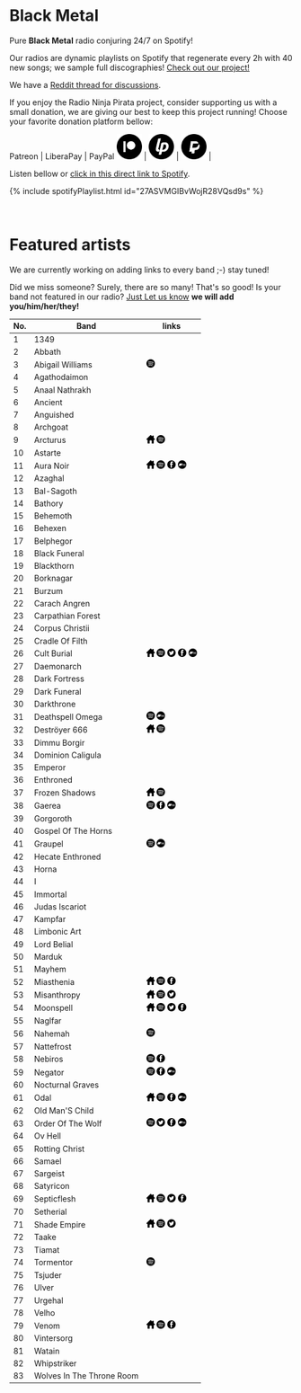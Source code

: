 # Black Metal

Pure **Black Metal** radio conjuring 24/7 on Spotify!

Our radios are dynamic playlists on Spotify that regenerate every 2h with 40 new songs; we sample full discographies! <a href="/">Check out our project!</a>

We have a [Reddit thread for discussions](https://www.reddit.com/r/RadioNinjaPirata/comments/ifr9e8/black_metal/).

If you enjoy the Radio Ninja Pirata project, consider supporting us with a small donation, we are giving our best to keep this project running! Choose your favorite donation platform bellow:

 Patreon | LiberaPay | PayPal
<a href="https://www.patreon.com/radioninjapirata" target="_blank"><img src="assets/patreon_black_logo_500x500.png" alt="patreon" height="45" width="45" /></a> | <a href="https://liberapay.com/RadioNinjaPirata/donate" target="_blank"><img src="assets/liberapay_logo_500x500.png" alt="liberapay" height="45" width="45" /></a> | <a href="https://www.paypal.com/cgi-bin/webscr?cmd=_s-xclick&hosted_button_id=TWGZ3KKDLEDUE&source=url" target="_blank"><img src="assets/paypal_black_logo_500x500.png" alt="paypal" height="45" width="45" /></a> |

Listen bellow or [click in this direct link to Spotify](https://open.spotify.com/playlist/27ASVMGIBvWojR28VQsd9s?si=wCYTXVh3SYWrAoWvt9BQuQ).

{% include spotifyPlaylist.html id="27ASVMGIBvWojR28VQsd9s" %}

<br>

# Featured artists

We are currently working on adding links to every band ;-) stay tuned!

Did we miss someone? Surely, there are so many! That's so good! Is your band not featured in our radio? [Just Let us know](https://github.com/RadioNinjaPirata/commentsENG/issues/new) **we will add you/him/her/they!**

No. | Band | links
--- | ---- | -----
1 | 1349 |     
2 | Abbath |     
3 | Abigail Williams |  <a href="https://open.spotify.com/artist/4VkWISgUF5AccCSs92mauh?si=XKgjkhNNQdynRqvlkXfVTw" target="_blank"><img src="assets/spotify_button.png" alt="spotify" height="15" width="15" /></a>   
4 | Agathodaimon |     
5 | Anaal Nathrakh |     
6 | Ancient |     
7 | Anguished |     
8 | Archgoat |     
9 | Arcturus | <a href="www.arcturus.no" target="_blank"><img src="assets/others_home_button.png" alt="home" height="15" width="15" /></a> <a href="https://open.spotify.com/artist/0UGvFl1tJ49Co99gaXZH9Z?si=HcmguPebTNO7NqPWyXGJ_g" target="_blank"><img src="assets/spotify_button.png" alt="spotify" height="15" width="15" /></a>   
10 | Astarte |     
11 | Aura Noir | <a href="https://en.wikipedia.org/wiki/Aura_Noir" target="_blank"><img src="assets/others_home_button.png" alt="home" height="15" width="15" /></a> <a href="https://open.spotify.com/artist/4S2qftLTvdEFvIPPTYmeg6?si=_niRK5EQSvy4LNsnTKxh_w" target="_blank"><img src="assets/spotify_button.png" alt="spotify" height="15" width="15" /></a>  <a href="https://www.facebook.com/auranoirofficial" target="_blank"><img src="assets/facebook_button.png" alt="facebook" height="15" width="15" /></a> <a href="https://auranoir.bandcamp.com" target="_blank"><img src="assets/bandcamp_button.png" alt="bandcamp" height="15" width="15" /></a>
12 | Azaghal |     
13 | Bal-Sagoth |     
14 | Bathory |     
15 | Behemoth |     
16 | Behexen |     
17 | Belphegor |     
18 | Black Funeral |     
19 | Blackthorn |     
20 | Borknagar |     
21 | Burzum |     
22 | Carach Angren |     
23 | Carpathian Forest |     
24 | Corpus Christii |     
25 | Cradle Of Filth |     
26 | Cult Burial | <a href="https://www.cultburial.com/" target="_blank"><img src="assets/others_home_button.png" alt="home" height="15" width="15" /></a> <a href="https://open.spotify.com/artist/6OXAFCILnZJLxFE23w46my?si=1gZZXaXpSVG8du51Vr4pbg" target="_blank"><img src="assets/spotify_button.png" alt="spotify" height="15" width="15" /></a> <a href="https://twitter.com/CultBurial" target="_blank"><img src="assets/twitter_button.png" alt="twitter" height="15" width="15" /></a> <a href="https://www.facebook.com/cultburial" target="_blank"><img src="assets/facebook_button.png" alt="facebook" height="15" width="15" /></a> <a href="https://cultburial.bandcamp.com" target="_blank"><img src="assets/bandcamp_button.png" alt="bandcamp" height="15" width="15" /></a>
27 | Daemonarch |     
28 | Dark Fortress |     
29 | Dark Funeral |     
30 | Darkthrone |     
31 | Deathspell Omega |  <a href="https://open.spotify.com/artist/4pP3Gtdmwp2cHtz736pyGI?si=TCrHyJqwQ7uvvQ-kAzHkhw" target="_blank"><img src="assets/spotify_button.png" alt="spotify" height="15" width="15" /></a>   <a href="https://deathspellomega.bandcamp.com" target="_blank"><img src="assets/bandcamp_button.png" alt="bandcamp" height="15" width="15" /></a>
32 | Deströyer 666 | <a href="http://www.destroyer666.uk/" target="_blank"><img src="assets/others_home_button.png" alt="home" height="15" width="15" /></a> <a href="https://open.spotify.com/artist/67T5lWCllFJE7hDrslnxYK?si=BUk0-PZvSiKlqX7dVrAfMw" target="_blank"><img src="assets/spotify_button.png" alt="spotify" height="15" width="15" /></a>   
33 | Dimmu Borgir |     
34 | Dominion Caligula |     
35 | Emperor |     
36 | Enthroned |     
37 | Frozen Shadows | <a href="http://home.total.net/~frozen/" target="_blank"><img src="assets/others_home_button.png" alt="home" height="15" width="15" /></a> <a href="https://open.spotify.com/artist/7mVrZuFJFWTfAM0kiIWTkC?si=da3T9UIKRmaogZeDqfRIww" target="_blank"><img src="assets/spotify_button.png" alt="spotify" height="15" width="15" /></a>   
38 | Gaerea |  <a href="https://open.spotify.com/artist/1wXoI3Ajpv4WwQ3LmcrSBw?si=ClbbQrcDQli1UVnO3w_zfA" target="_blank"><img src="assets/spotify_button.png" alt="spotify" height="15" width="15" /></a>  <a href="https://www.facebook.com/gaerea" target="_blank"><img src="assets/facebook_button.png" alt="facebook" height="15" width="15" /></a> <a href="https://gaerea.bandcamp.com" target="_blank"><img src="assets/bandcamp_button.png" alt="bandcamp" height="15" width="15" /></a>
39 | Gorgoroth |     
40 | Gospel Of The Horns |     
41 | Graupel |  <a href="https://open.spotify.com/artist/3kPLXPP573p0RHgMMxXGdZ?si=q2UfwAZjSli-WaHOMOBlsQ" target="_blank"><img src="assets/spotify_button.png" alt="spotify" height="15" width="15" /></a>   <a href="https://graupel-germany.bandcamp.com" target="_blank"><img src="assets/bandcamp_button.png" alt="bandcamp" height="15" width="15" /></a>
42 | Hecate Enthroned |     
43 | Horna |     
44 | I |     
45 | Immortal |     
46 | Judas Iscariot |     
47 | Kampfar |     
48 | Limbonic Art |     
49 | Lord Belial |     
50 | Marduk |     
51 | Mayhem |     
52 | Miasthenia | <a href="https://www.miasthenia.com/" target="_blank"><img src="assets/others_home_button.png" alt="home" height="15" width="15" /></a> <a href="https://open.spotify.com/artist/2gXm7lnTjOVGhSDBA0e7kW?si=hOISznpnTFeUmWn5yaUedg" target="_blank"><img src="assets/spotify_button.png" alt="spotify" height="15" width="15" /></a>  <a href="https://www.facebook.com/miasthenia" target="_blank"><img src="assets/facebook_button.png" alt="facebook" height="15" width="15" /></a> 
53 | Misanthropy | <a href="https://www.facebook.com/misanthropymetal" target="_blank"><img src="assets/others_home_button.png" alt="home" height="15" width="15" /></a> <a href="https://open.spotify.com/artist/1UyetN5SWFbeToXl9IWAUn?si=wnBNpb6QTX-4CkPtfORWDQ" target="_blank"><img src="assets/spotify_button.png" alt="spotify" height="15" width="15" /></a> <a href="https://twitter.com/MisanthropyZGZ" target="_blank"><img src="assets/twitter_button.png" alt="twitter" height="15" width="15" /></a>  
54 | Moonspell | <a href="https://www.moonspell.com/" target="_blank"><img src="assets/others_home_button.png" alt="home" height="15" width="15" /></a> <a href="https://open.spotify.com/artist/17bYSQ9ZRnreVnJjE5X2x6?si=I4lyBY8pTNOPu3RottUdrw" target="_blank"><img src="assets/spotify_button.png" alt="spotify" height="15" width="15" /></a> <a href="https://twitter.com/moonspell" target="_blank"><img src="assets/twitter_button.png" alt="twitter" height="15" width="15" /></a> <a href="https://www.facebook.com/moonspellband" target="_blank"><img src="assets/facebook_button.png" alt="facebook" height="15" width="15" /></a> 
55 | Naglfar |     
56 | Nahemah |  <a href="https://open.spotify.com/artist/3ncx8IRTf1fHtrOiIs8lKG?si=qsw4llamQlOgi8um2cLjNg" target="_blank"><img src="assets/spotify_button.png" alt="spotify" height="15" width="15" /></a>   
57 | Nattefrost |     
58 | Nebiros |  <a href="https://open.spotify.com/artist/1wPwVvQY6fYSFDCJllLuAE?si=BieS6Y8DSWOB7JxthL1L_Q" target="_blank"><img src="assets/spotify_button.png" alt="spotify" height="15" width="15" /></a>  <a href="https://www.facebook.com/blackmetalblasfemo" target="_blank"><img src="assets/facebook_button.png" alt="facebook" height="15" width="15" /></a> 
59 | Negator |  <a href="https://open.spotify.com/artist/7iVyDUjFXrtG17nZeQvn1Y?si=_iXGFp4fRiOd1gvXg4WqVw" target="_blank"><img src="assets/spotify_button.png" alt="spotify" height="15" width="15" /></a>  <a href="https://www.facebook.com/NegatorOfficial" target="_blank"><img src="assets/facebook_button.png" alt="facebook" height="15" width="15" /></a> <a href="https://negator.bandcamp.com" target="_blank"><img src="assets/bandcamp_button.png" alt="bandcamp" height="15" width="15" /></a>
60 | Nocturnal Graves |     
61 | Odal | <a href="http://www.odal-horde.de/content/index.php" target="_blank"><img src="assets/others_home_button.png" alt="home" height="15" width="15" /></a> <a href="https://open.spotify.com/artist/71nUSqRWaFZFOO15z9L7MV?si=oO0JKcvCTkeg99pA9y3n1Q" target="_blank"><img src="assets/spotify_button.png" alt="spotify" height="15" width="15" /></a>  <a href="https://www.facebook.com/OdalHorde-615696808599097" target="_blank"><img src="assets/facebook_button.png" alt="facebook" height="15" width="15" /></a> <a href="https://odal-horde.bandcamp.com" target="_blank"><img src="assets/bandcamp_button.png" alt="bandcamp" height="15" width="15" /></a>
62 | Old Man'S Child |     
63 | Order Of The Wolf |  <a href="https://open.spotify.com/artist/4i5yMf3pMi3fimSqUdffzN?si=uPXPsXdkRoi2-LkDoBdyUQ" target="_blank"><img src="assets/spotify_button.png" alt="spotify" height="15" width="15" /></a> <a href="https://twitter.com/orderofthewoIf" target="_blank"><img src="assets/twitter_button.png" alt="twitter" height="15" width="15" /></a> <a href="https://www.facebook.com/orderofthewolfofficial" target="_blank"><img src="assets/facebook_button.png" alt="facebook" height="15" width="15" /></a> <a href="https://orderofthewolf.bandcamp.com" target="_blank"><img src="assets/bandcamp_button.png" alt="bandcamp" height="15" width="15" /></a>
64 | Ov Hell |     
65 | Rotting Christ |     
66 | Samael |     
67 | Sargeist |     
68 | Satyricon |     
69 | Septicflesh | <a href="https://www.septicflesh.com/" target="_blank"><img src="assets/others_home_button.png" alt="home" height="15" width="15" /></a> <a href="https://open.spotify.com/artist/5MlEt7qqXqNSReeX76xK6b?si=tSavy5mJRYuHk5tpvvNdOg" target="_blank"><img src="assets/spotify_button.png" alt="spotify" height="15" width="15" /></a> <a href="https://twitter.com/septicfleshband" target="_blank"><img src="assets/twitter_button.png" alt="twitter" height="15" width="15" /></a> <a href="https://www.facebook.com/septicfleshband" target="_blank"><img src="assets/facebook_button.png" alt="facebook" height="15" width="15" /></a> 
70 | Setherial |     
71 | Shade Empire | <a href="http://www.shadeempire.com/" target="_blank"><img src="assets/others_home_button.png" alt="home" height="15" width="15" /></a> <a href="https://open.spotify.com/artist/7vdH23uIvKDe36XYLQZTeH?si=7XEw3CvbR7W36D8Dn8DyJA" target="_blank"><img src="assets/spotify_button.png" alt="spotify" height="15" width="15" /></a> <a href="https://twitter.com/shade_empire" target="_blank"><img src="assets/twitter_button.png" alt="twitter" height="15" width="15" /></a>  
72 | Taake |     
73 | Tiamat |     
74 | Tormentor |  <a href="https://open.spotify.com/artist/3MkoLr1zlZNu0Fz0M0oQHj?si=HzMWIqhnTmO8Az2thrabdQ" target="_blank"><img src="assets/spotify_button.png" alt="spotify" height="15" width="15" /></a>   
75 | Tsjuder |     
76 | Ulver |     
77 | Urgehal |     
78 | Velho |     
79 | Venom | <a href="http://www.venomslegions.com/" target="_blank"><img src="assets/others_home_button.png" alt="home" height="15" width="15" /></a> <a href="https://open.spotify.com/artist/5fwaejlOHVBAw1KhIPPaQe?si=9cBISxY1RvOvHjwVsYM-sw" target="_blank"><img src="assets/spotify_button.png" alt="spotify" height="15" width="15" /></a>  <a href="https://www.facebook.com/officialvenomband" target="_blank"><img src="assets/facebook_button.png" alt="facebook" height="15" width="15" /></a> 
80 | Vintersorg |     
81 | Watain |     
82 | Whipstriker |     
83 | Wolves In The Throne Room |     
